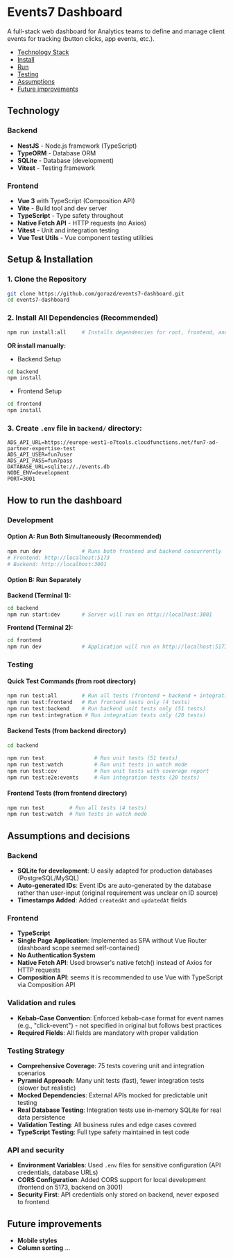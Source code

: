 # Events7 Dashboard

A full-stack web dashboard for Analytics teams to define and manage client events for tracking (button clicks, app events, etc.).

- [Technology Stack](#technology)
- [Install](#setup--installation)  
- [Run](#how-to-run-the-dashboard)
- [Testing](#testing)
- [Assumptions](#assumptions-and-decisions)
- [Future improvements](#future-improvements)

## Technology

### Backend
- **NestJS** - Node.js framework (TypeScript)
- **TypeORM** - Database ORM
- **SQLite** - Database (development)
- **Vitest** - Testing framework

### Frontend
- **Vue 3** with TypeScript (Composition API)
- **Vite** - Build tool and dev server
- **TypeScript** - Type safety throughout
- **Native Fetch API** - HTTP requests (no Axios)
- **Vitest** - Unit and integration testing
- **Vue Test Utils** - Vue component testing utilities


## Setup & Installation

### 1. Clone the Repository
```bash
git clone https://github.com/gorazd/events7-dashboard.git
cd events7-dashboard
```

### 2. Install All Dependencies (Recommended)
```bash
npm run install:all     # Installs dependencies for root, frontend, and backend
```

**OR install manually:**

- Backend Setup

```bash
cd backend
npm install
```


- Frontend Setup

```bash
cd frontend
npm install
```

### 3.  Create `.env` file in `backend/` directory:
```env
ADS_API_URL=https://europe-west1-o7tools.cloudfunctions.net/fun7-ad-partner-expertise-test
ADS_API_USER=fun7user
ADS_API_PASS=fun7pass
DATABASE_URL=sqlite://./events.db
NODE_ENV=development
PORT=3001
```

## How to run the dashboard
### Development

#### Option A: Run Both Simultaneously (Recommended)
```bash
npm run dev             # Runs both frontend and backend concurrently
# Frontend: http://localhost:5173
# Backend: http://localhost:3001
```

#### Option B: Run Separately
**Backend (Terminal 1):**
```bash
cd backend
npm run start:dev       # Server will run on http://localhost:3001
```

**Frontend (Terminal 2):**
```bash  
cd frontend
npm run dev             # Application will run on http://localhost:5173
```

### Testing


#### Quick Test Commands (from root directory)
```bash
npm run test:all        # Run all tests (frontend + backend + integration)
npm run test:frontend   # Run frontend tests only (4 tests)
npm run test:backend    # Run backend unit tests only (51 tests)
npm run test:integration # Run integration tests only (20 tests)
```

#### Backend Tests (from backend directory)
```bash
cd backend

npm run test                # Run unit tests (51 tests)
npm run test:watch          # Run unit tests in watch mode  
npm run test:cov            # Run unit tests with coverage report
npm run test:e2e:events     # Run integration tests (20 tests)
```

#### Frontend Tests (from frontend directory)
```bash
npm run test        # Run all tests (4 tests)
npm run test:watch  # Run tests in watch mode
```

## Assumptions and decisions

### **Backend**
- **SQLite for development**: U easily adapted for production databases (PostgreSQL/MySQL)
- **Auto-generated IDs**: Event IDs are auto-generated by the database rather than user-input (original requirement was unclear on ID source)
- **Timestamps Added**: Added `createdAt` and `updatedAt` fields

### **Frontend**
- **TypeScript**
- **Single Page Application**: Implemented as SPA without Vue Router (dashboard scope seemed self-contained)
- **No Authentication System**
- **Native Fetch API**: Used browser's native fetch() instead of Axios for HTTP requests
- **Composition API**: seems it is recommended to use Vue with TypeScript via Composition API

### **Validation and rules**
- **Kebab-Case Convention**: Enforced kebab-case format for event names (e.g., "click-event") - not specified in original but follows best practices
- **Required Fields**: All fields are mandatory with proper validation

### **Testing Strategy**
- **Comprehensive Coverage**: 75 tests covering unit and integration scenarios
- **Pyramid Approach**: Many unit tests (fast), fewer integration tests (slower but realistic)
- **Mocked Dependencies**: External APIs mocked for predictable unit testing
- **Real Database Testing**: Integration tests use in-memory SQLite for real data persistence
- **Validation Testing**: All business rules and edge cases covered
- **TypeScript Testing**: Full type safety maintained in test code

### **API and security**
- **Environment Variables**: Used `.env` files for sensitive configuration (API credentials, database URLs)
- **CORS Configuration**: Added CORS support for local development (frontend on 5173, backend on 3001)
- **Security First**: API credentials only stored on backend, never exposed to frontend


## Future improvements
- **Mobile styles**
- **Column sorting**
...
